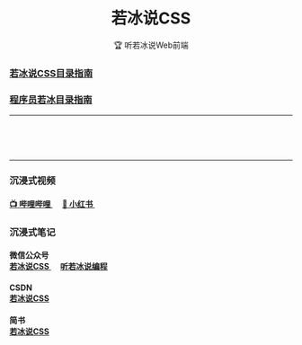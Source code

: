 <h1 align="center" style="text-align:center;">
    若冰说CSS
</h1>

<p align="center">
🏆 听若冰说Web前端
</p>

### [若冰说CSS目录指南](/若冰说CSS目录指南/若冰说CSS目录指南.md)

### [程序员若冰目录指南](/程序员若冰目录指南/程序员若冰目录指南.md)

---

 <br/><br/><br/>

---
### 沉浸式视频

<h4>
    <a href="https://space.bilibili.com/3546586661521946">
        📺 哔哩哔哩
    </a>
    &emsp;
    <a href="https://www.xiaohongshu.com/user/profile/6568b27700000000200347df">
        📕 小红书
    </a>
    &emsp;
</h4>

### 沉浸式笔记

<h4>
微信公众号
<br>
    <a href="https://mp.weixin.qq.com/mp/appmsgalbum?search_click_id=10045757485442445104-1719243316159-7790145359&__biz=Mzg2MDUxNTgzMw==&action=getalbum&album_id=3231144488803221507#wechat_redirect">
        若冰说CSS
    </a>
    &nbsp;&nbsp;&nbsp;&nbsp;
    <a href="https://mp.weixin.qq.com/mp/appmsgalbum?search_click_id=10045757485442445104-1719243316159-7790145359&__biz=Mzg2MDUxNTgzMw==&action=getalbum&album_id=3231144488803221507#wechat_redirect">
        听若冰说编程
    </a>
</h4>


<h4>
CSDN
<br>
    <a href="https://blog.csdn.net/weixin_72553980/category_12528857.html">
        若冰说CSS
    </a>
</h4>

<h4>
简书
<br>
    <a href="https://www.jianshu.com/nb/55071938">
        若冰说CSS
    </a>
</h4>
